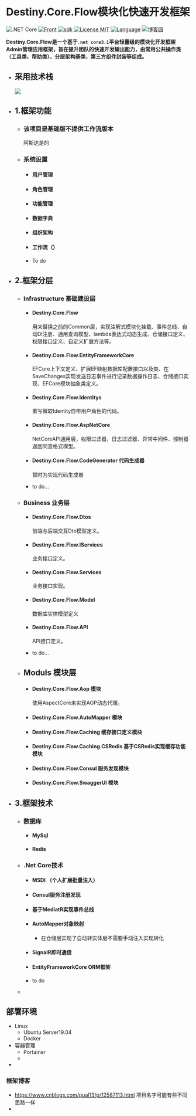 # Destiny.Core.Flow模块化快速开发框架
![.NET Core](https://github.com/DestinyCore/Destiny.Core.Flow/workflows/.NET%20Core/badge.svg)  [![Front](https://img.shields.io/badge/Front-React-d.svg)](#) [![sdk](https://img.shields.io/badge/sdk-3.1-d.svg)](#)  [![License MIT](https://img.shields.io/badge/license-Apache-blue.svg?style=flat-square)](https://github.com/anjoy8/Blog.Core/blob/master/LICENSE) [![Language](https://img.shields.io/badge/language-csharp-d.svg)](#) [![博客园](https://img.shields.io/badge/博客园-微微Kawhi-brightgreen.svg)](https://www.cnblogs.com/pual13/)

**Destiny.Core.Flow是一个基于`.net core3.1`平台轻量级的模块化开发框架Admin管理应用框架，旨在提升团队的快速开发输出能力，由常用公共操作类（工具类、帮助类）、分层架构基类，第三方组件封装等组成。**

+ ## 采用技术栈

  ![](https://wangzewei.oss-cn-beijing.aliyuncs.com/imges/20200902204528.png)

+ ## 1.框架功能

  + ### 该项目是基础版不提供工作流版本     

    [在线地址]: http://admin.destinycore.club

    阿斯达是的

  + ### 系统设置

    + #### 用户管理

    + #### 角色管理

    + #### 功能管理

    + #### 数据字典

    + #### 组织架构

    + #### 工作流（）

    + To do

+ ## 2.框架分层

  + ### Infrastructure 基础建设层

    + #### Destiny.Core.Flow

      用来替换之前的Common层，实现注解式模块化挂载、事件总线、自动DI注册、通用查询模型、lambda表达式动态生成、仓储接口定义、权限接口定义、自定义扩展方法等。

    + #### Destiny.Core.Flow.EntityFrameworkCore

      EFCore上下文定义、扩展EF映射数据库配置接口以及类、在SaveChanges实现发送日志事件进行记录数据操作日志、仓储接口实现、EFCore模块抽象类定义。

    + #### Destiny.Core.Flow.Identitys

      重写微软Identity自带用户角色的代码。

    + #### Destiny.Core.Flow.AspNetCore

      NetCoreAPI通用层，权限过滤器，日志过滤器、异常中间件、控制器返回同意格式模型。

    + #### Destiny.Core.Flow.CodeGenerator 代码生成器

      暂时为实现代码生成器

    + to do...

  + ### Business  业务层

    + #### Destiny.Core.Flow.Dtos 

      前端与后端交互Dto模型定义。

    + #### Destiny.Core.Flow.IServices

      业务接口定义。

    + #### Destiny.Core.Flow.Services

      业务接口实现。

    + #### Destiny.Core.Flow.Model

      数据库实体模型定义

    + #### Destiny.Core.Flow.API

      API接口定义。

    + to do...

  + ## Moduls 模块层

    + #### Destiny.Core.Flow.Aop 模块

      使用AspectCore来实现AOP动态代理。

    + ####  Destiny.Core.Flow.AutoMapper 模块

    + #### Destiny.Core.Flow.Caching  缓存接口定义模块

    + #### Destiny.Core.Flow.Caching.CSRedis 基于CSRedis实现缓存功能模块

    + #### Destiny.Core.Flow.Consul 服务发现模块

    + #### Destiny.Core.Flow.SwaggerUI 模块

+ ## 3.框架技术

  + ### 数据库

    + #### MySql

    + #### Redis

  + ### .Net Core技术

    + #### MSDI （**个人扩展批量注入**）

    + #### Consul服务注册发现

    + #### 基于MediatR实现事件总线

    + #### AutoMapper对象映射

      + 在仓储层实现了自动转实体层不需要手动注入实现转化

    + #### SignalR即时通信

    + #### EntityFrameworkCore ORM框架

    + to do

  + 

## 部署环境

+ Linux
  + Ubuntu Server19.04
  + Docker
+ 容器管理
  + Portainer
  + 
+ 

### 框架博客

+ https://www.cnblogs.com/pual13/p/12587113.html 项目名字可能有些不同思路一样
+ 







